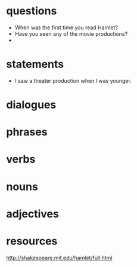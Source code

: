 # questions
- When was the first time you read Hamlet?
- Have you seen any of the movie productions?
- 
# statements
- I saw a theater production when I was younger.
# dialogues

# phrases

# verbs

# nouns

# adjectives

# resources

http://shakespeare.mit.edu/hamlet/full.html